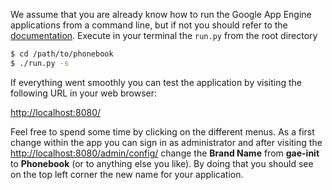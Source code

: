 We assume that you are already know how to run the Google App Engine
applications from a command line, but if not you should refer to the
[documentation](https://developers.google.com/appengine/docs/python/gettingstartedpython27/helloworld).
Execute in your terminal the <code>run.py</code> from the root directory

```bash
$ cd /path/to/phonebook
$ ./run.py -s
```

If everything went smoothly you can test the application by visiting the
following URL in your web browser:

[http://localhost:8080/](http://localhost:8080/)

Feel free to spend some time by clicking on the different menus. As a first
change within the app you can sign in as administrator and after visiting the
[http://localhost:8080/admin/config/](http://localhost:8080/admin/config/)
change the **Brand Name** from **gae-init** to **Phonebook** (or to
anything else you like). By doing that you should see on the top left corner
the new name for your application.
